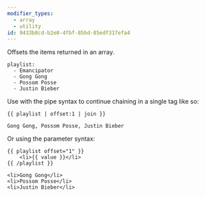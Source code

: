 ```yaml
---
modifier_types:
  - array
  - utility
id: 9433b8cd-b2e0-4fbf-85bd-85edf317efa4
---
```

Offsets the items returned in an array.

```.language-yaml
playlist:
  - Emancipator
  - Gong Gong
  - Possom Posse
  - Justin Bieber
```

Use with the pipe syntax to continue chaining in a single tag like so:

```
{{ playlist | offset:1 | join }}
```

```.language-output
Gong Gong, Possom Posse, Justin Bieber
```

Or using the parameter syntax:

```
{{ playlist offset="1" }}
    <li>{{ value }}</li>
{{ /playlist }}
```

```.language-output
<li>Gong Gong</li>
<li>Possom Posse</li>
<li>Justin Bieber</li>
```
